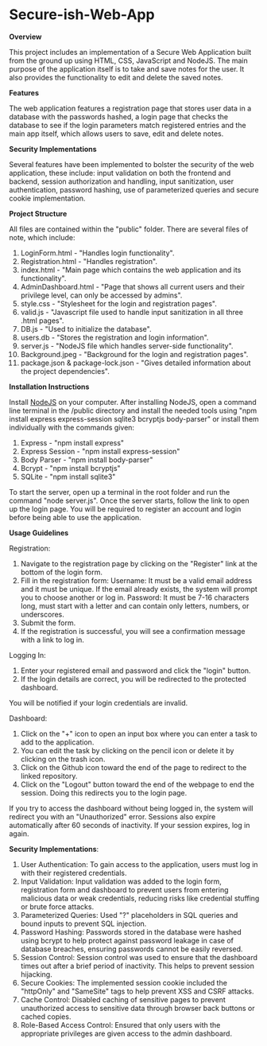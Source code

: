 # Secure-ish-Web-App
**Overview**

This project includes an implementation of a Secure Web Application built from the ground up using HTML, CSS, JavaScript and NodeJS. The main purpose of the application itself is to take and save notes for the user. It also provides the functionality to edit and delete the saved notes.

**Features**

The web application features a registration page that stores user data in a database with the passwords hashed, a login page that checks the database to see if the login parameters match registered entries and the main app itself, which allows users to save, edit and delete notes. 

**Security Implementations**

Several features have been implemented to bolster the security of the web application, these include: input validation on both the frontend and backend, session authorization and handling, input sanitization, user authentication, password hashing, use of parameterized queries and secure cookie implementation.

**Project Structure**

All files are contained within the "public" folder. There are several files of note, which include:
1. LoginForm.html - "Handles login functionality".
2. Registration.html - "Handles registration".
3. index.html - "Main page which contains the web application and its functionality".
4. AdminDashboard.html - "Page that shows all current users and their privilege level, can only be accessed by admins".
5. style.css - "Stylesheet for the login and registration pages".
6. valid.js - "Javascript file used to handle input sanitization in all three .html pages".
7. DB.js - "Used to initialize the database".
8. users.db - "Stores the registration and login information".
9. server.js - "NodeJS file which handles server-side functionality".
10. Background.jpeg - "Background for the login and registration pages".
11. package.json & package-lock.json - "Gives detailed information about the project dependencies".

**Installation Instructions**

Install <a href="https://nodejs.org/en/download/package-manager">NodeJS</a> on your computer. After installing NodeJS, open a command line terminal in the /public directory and install the needed tools using "npm install express express-session sqlite3 bcryptjs body-parser" or install them individually with the commands given:
1. Express - "npm install express"
2. Express Session - "npm install express-session"
3. Body Parser - "npm install body-parser"
4. Bcrypt - "npm install bcryptjs"
5. SQLite - "npm install sqlite3"

To start the server, open up a terminal in the root folder and run the command "node server.js". Once the server starts, follow the link to open up the login page. You will be required to register an account and login before being able to use the application.

**Usage Guidelines**

Registration:
1. Navigate to the registration page by clicking on the "Register" link at the bottom of the login form.
2. Fill in the registration form:
   Username: It must be a valid email address and it must be unique. If the email already exists, the system 
   will prompt you to choose another or log in.
   Password: It must be 7-16 characters long, must start with a letter and can contain only letters, 
   numbers, or underscores.
3. Submit the form.
4. If the registration is successful, you will see a confirmation message with a link to log in.

Logging In:
1. Enter your registered email and password and click the "login" button.
2. If the login details are correct, you will be redirected to the protected dashboard.

You will be notified if your login credentials are invalid.

Dashboard:
1. Click on the "+" icon to open an input box where you can enter a task to add to the application.
2. You can edit the task by clicking on the pencil icon or delete it by clicking on the trash icon.
3. Click on the Github icon toward the end of the page to redirect to the linked repository.
4. Click on the "Logout" button toward the end of the webpage to end the session. Doing this redirects you 
   to the login page.

If you try to access the dashboard without being logged in, the system will redirect you with an "Unauthorized" error. Sessions also expire automatically after 60 seconds of inactivity. If your session expires, log in again.

**Security Implementations**:

1. User Authentication: To gain access to the application, users must log in with their registered credentials.
2. Input Validation: Input validation was added to the login form, registration form and dashboard to 
   prevent users from entering malicious data or weak credentials, reducing risks like credential stuffing 
   or brute force attacks.
3. Parameterized Queries: Used "?" placeholders in SQL queries and bound inputs to prevent SQL injection.
4. Password Hashing: Passwords stored in the database were hashed using bcrypt to help protect against 
   password leakage in case of database breaches, ensuring passwords cannot be easily reversed.
5. Session Control: Session control was used to ensure that the dashboard times out after a brief period of 
   inactivity. This helps to prevent session hijacking.
6. Secure Cookies: The implemented session cookie included the "httpOnly" and "SameSite" tags to help 
   prevent XSS and CSRF attacks.
7. Cache Control: Disabled caching of sensitive pages to prevent unauthorized access to sensitive data 
   through browser back buttons or cached copies.
8. Role-Based Access Control: Ensured that only users with the appropriate privileges are given access to the admin dashboard.

